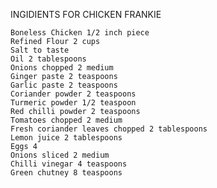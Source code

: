    INGIDIENTS FOR CHICKEN FRANKIE
 
 
    Boneless Chicken 1/2 inch piece
    Refined Flour 2 cups
    Salt to taste
    Oil 2 tablespoons
    Onions chopped 2 medium
    Ginger paste 2 teaspoons
    Garlic paste 2 teaspoons
    Coriander powder 2 teaspoons
    Turmeric powder 1/2 teaspoon
    Red chilli powder 2 teaspoons
    Tomatoes chopped 2 medium
    Fresh coriander leaves chopped 2 tablespoons
    Lemon juice 2 tablespoons
    Eggs 4
    Onions sliced 2 medium
    Chilli vinegar 4 teaspoons
    Green chutney 8 teaspoons 







